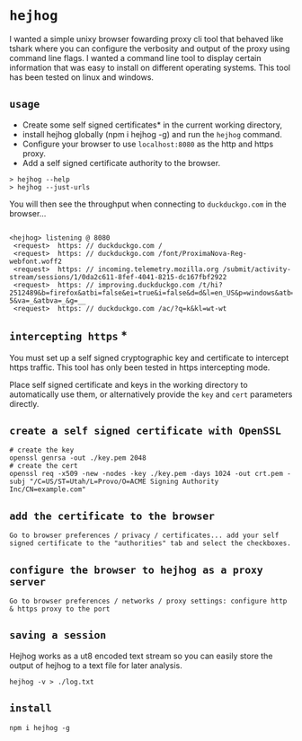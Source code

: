 # `hejhog`

I wanted a simple unixy browser fowarding proxy cli tool that behaved like tshark where you can configure the verbosity and output of the proxy using command line flags.
I wanted a command line tool to display certain information that was easy to install on different operating systems. This tool has been tested on linux and windows.

## `usage`

* Create some self signed certificates* in the current working directory,
* install hejhog globally (npm i hejhog -g) and run the `hejhog` command.
* Configure your browser to use `localhost:8080` as the http and https proxy.
* Add a self signed certificate authority to the browser.

```
> hejhog --help
> hejhog --just-urls

```

You will then see the throughput when connecting to `duckduckgo.com` in the browser...

```

<hejhog> listening @ 8080
 <request>  https: // duckduckgo.com /
 <request>  https: // duckduckgo.com /font/ProximaNova-Reg-webfont.woff2
 <request>  https: // incoming.telemetry.mozilla.org /submit/activity-stream/sessions/1/0da2c611-8fef-4041-8215-dc167fbf2922
 <request>  https: // improving.duckduckgo.com /t/hi?2512489&b=firefox&atbi=false&ei=true&i=false&d=d&l=en_US&p=windows&atb=v253-5&va=_&atbva=_&g=__
 <request>  https: // duckduckgo.com /ac/?q=k&kl=wt-wt

```

## `intercepting https` *

You must set up a self signed cryptographic key and certificate to intercept https traffic.
This tool has only been tested in https intercepting mode.

Place self signed certificate and keys in the working directory to automatically use them, or alternatively
 provide the ```key``` and ```cert``` parameters directly.

## `create a self signed certificate with OpenSSL`

```
# create the key
openssl genrsa -out ./key.pem 2048
# create the cert
openssl req -x509 -new -nodes -key ./key.pem -days 1024 -out crt.pem -subj "/C=US/ST=Utah/L=Provo/O=ACME Signing Authority Inc/CN=example.com"
```

## `add the certificate to the browser`
```
Go to browser preferences / privacy / certificates... add your self signed certificate to the "authorities" tab and select the checkboxes.
```
## `configure the browser to hejhog as a proxy server`
```
Go to browser preferences / networks / proxy settings: configure http & https proxy to the port
```

## `saving a session`

Hejhog works as a ut8 encoded text stream so you can easily store the output of hejhog to a text file for later analysis.

```
hejhog -v > ./log.txt
```

## `install`

```
npm i hejhog -g
```
